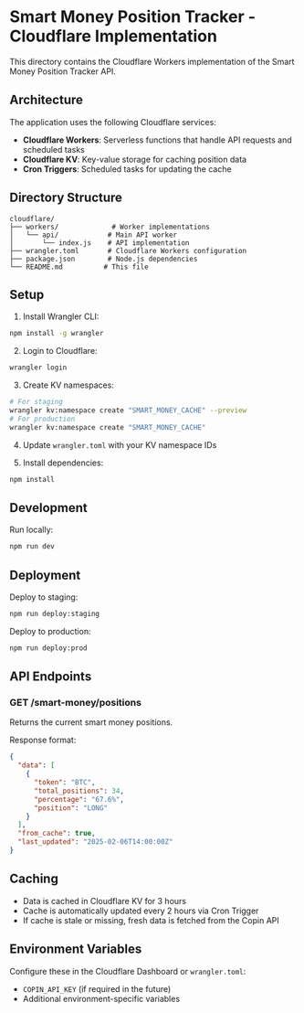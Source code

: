 # Smart Money Position Tracker - Cloudflare Implementation

This directory contains the Cloudflare Workers implementation of the Smart Money Position Tracker API.

## Architecture

The application uses the following Cloudflare services:

- **Cloudflare Workers**: Serverless functions that handle API requests and scheduled tasks
- **Cloudflare KV**: Key-value storage for caching position data
- **Cron Triggers**: Scheduled tasks for updating the cache

## Directory Structure

```
cloudflare/
├── workers/             # Worker implementations
│   └── api/            # Main API worker
│       └── index.js    # API implementation
├── wrangler.toml       # Cloudflare Workers configuration
├── package.json        # Node.js dependencies
└── README.md          # This file
```

## Setup

1. Install Wrangler CLI:
```bash
npm install -g wrangler
```

2. Login to Cloudflare:
```bash
wrangler login
```

3. Create KV namespaces:
```bash
# For staging
wrangler kv:namespace create "SMART_MONEY_CACHE" --preview
# For production
wrangler kv:namespace create "SMART_MONEY_CACHE"
```

4. Update `wrangler.toml` with your KV namespace IDs

5. Install dependencies:
```bash
npm install
```

## Development

Run locally:
```bash
npm run dev
```

## Deployment

Deploy to staging:
```bash
npm run deploy:staging
```

Deploy to production:
```bash
npm run deploy:prod
```

## API Endpoints

### GET /smart-money/positions

Returns the current smart money positions.

Response format:
```json
{
  "data": [
    {
      "token": "BTC",
      "total_positions": 34,
      "percentage": "67.6%",
      "position": "LONG"
    }
  ],
  "from_cache": true,
  "last_updated": "2025-02-06T14:00:00Z"
}
```

## Caching

- Data is cached in Cloudflare KV for 3 hours
- Cache is automatically updated every 2 hours via Cron Trigger
- If cache is stale or missing, fresh data is fetched from the Copin API

## Environment Variables

Configure these in the Cloudflare Dashboard or `wrangler.toml`:

- `COPIN_API_KEY` (if required in the future)
- Additional environment-specific variables

